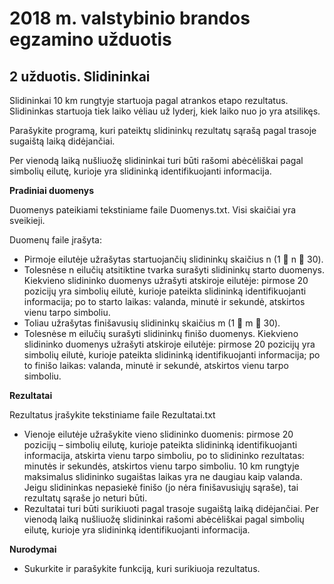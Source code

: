 # 2018 m. valstybinio brandos egzamino užduotis

## 2 užduotis. Slidininkai

Slidininkai 10 km rungtyje startuoja pagal atrankos etapo rezultatus. Slidininkas startuoja tiek laiko vėliau už lyderį, kiek laiko nuo jo yra atsilikęs. 

Parašykite programą, kuri pateiktų slidininkų rezultatų sąrašą pagal trasoje sugaištą laiką didėjančiai. 

Per vienodą laiką nušliuožę slidininkai turi būti rašomi abėcėliškai pagal simbolių eilutę, kurioje yra slidininką identifikuojanti informacija.

__Pradiniai duomenys__

Duomenys pateikiami tekstiniame faile Duomenys.txt. Visi skaičiai yra sveikieji.

Duomenų faile įrašyta:
- Pirmoje eilutėje užrašytas startuojančių slidininkų skaičius n (1  n  30).
- Tolesnėse n eilučių atsitiktine tvarka surašyti slidininkų starto duomenys. Kiekvieno slidininko duomenys užrašyti atskiroje eilutėje: pirmose 20 pozicijų yra simbolių eilutė, kurioje pateikta slidininką identifikuojanti informacija; po to starto laikas: valanda, minutė ir sekundė, atskirtos vienu tarpo simboliu.
- Toliau užrašytas finišavusių slidininkų skaičius m (1  m  30).
- Tolesnėse m eilučių surašyti slidininkų finišo duomenys. Kiekvieno slidininko duomenys užrašyti atskiroje eilutėje: pirmose 20 pozicijų yra simbolių eilutė, kurioje pateikta slidininką identifikuojanti informacija; po to finišo laikas: valanda, minutė ir sekundė, atskirtos vienu tarpo simboliu.

__Rezultatai__

Rezultatus įrašykite tekstiniame faile Rezultatai.txt

- Vienoje eilutėje užrašykite vieno slidininko duomenis: pirmose 20 pozicijų – simbolių eilutę, kurioje pateikta slidininką identifikuojanti informacija, atskirta vienu tarpo simboliu, po to slidininko rezultatas: minutės ir sekundės, atskirtos vienu tarpo simboliu. 10 km rungtyje maksimalus slidininko sugaištas laikas yra ne daugiau kaip valanda. Jeigu slidininkas nepasiekė finišo (jo nėra finišavusiųjų sąraše), tai rezultatų sąraše jo neturi būti.
- Rezultatai turi būti surikiuoti pagal trasoje sugaištą laiką didėjančiai. Per vienodą laiką nušliuožę slidininkai rašomi abėcėliškai pagal simbolių eilutę, kurioje yra slidininką identifikuojanti informacija.

__Nurodymai__
- Sukurkite ir parašykite funkciją, kuri surikiuoja rezultatus.
